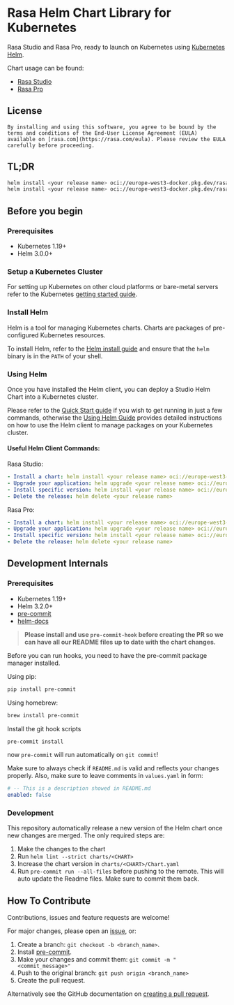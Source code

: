 # Rasa Helm Chart Library for Kubernetes

Rasa Studio and Rasa Pro, ready to launch on Kubernetes using [Kubernetes Helm](https://github.com/helm/helm).

Chart usage can be found:

- [Rasa Studio](https://github.com/RasaHQ/rasa-helm-charts/blob/main/charts/studio/README.md)
- [Rasa Pro](https://github.com/RasaHQ/rasa-helm-charts/blob/main/charts/rasa/README.md)

## License

`By installing and using this software, you agree to be bound by the terms and conditions of the End-User License Agreement (EULA) available on [rasa.com](https://rasa.com/eula). Please review the EULA carefully before proceeding.`

## TL;DR

```bash
helm install <your release name> oci://europe-west3-docker.pkg.dev/rasa-releases/helm-charts/studio
helm install <your release name> oci://europe-west3-docker.pkg.dev/rasa-releases/helm-charts/rasa
```

## Before you begin

### Prerequisites

- Kubernetes 1.19+
- Helm 3.0.0+

### Setup a Kubernetes Cluster

For setting up Kubernetes on other cloud platforms or bare-metal servers refer to the Kubernetes [getting started guide](https://kubernetes.io/docs/getting-started-guides/).

### Install Helm

Helm is a tool for managing Kubernetes charts. Charts are packages of pre-configured Kubernetes resources.

To install Helm, refer to the [Helm install guide](https://github.com/helm/helm#install) and ensure that the `helm` binary is in the `PATH` of your shell.

### Using Helm

Once you have installed the Helm client, you can deploy a Studio Helm Chart into a Kubernetes cluster.

Please refer to the [Quick Start guide](https://helm.sh/docs/intro/quickstart/) if you wish to get running in just a few commands, otherwise the [Using Helm Guide](https://helm.sh/docs/intro/using_helm/) provides detailed instructions on how to use the Helm client to manage packages on your Kubernetes cluster.

#### Useful Helm Client Commands:

Rasa Studio:

```yaml
- Install a chart: helm install <your release name> oci://europe-west3-docker.pkg.dev/rasa-releases/helm-charts/studio
- Upgrade your application: helm upgrade <your release name> oci://europe-west3-docker.pkg.dev/rasa-releases/helm-charts/studio
- Install specific version: helm install <your release name> oci://europe-west3-docker.pkg.dev/rasa-releases/helm-charts/studio --version <desired version>
- Delete the release: helm delete <your release name>
```

Rasa Pro:

```yaml
- Install a chart: helm install <your release name> oci://europe-west3-docker.pkg.dev/rasa-releases/helm-charts/rasa
- Upgrade your application: helm upgrade <your release name> oci://europe-west3-docker.pkg.dev/rasa-releases/helm-charts/rasa
- Install specific version: helm install <your release name> oci://europe-west3-docker.pkg.dev/rasa-releases/helm-charts/rasa --version <desired version>
- Delete the release: helm delete <your release name>
```

## Development Internals

### Prerequisites

- Kubernetes 1.19+
- Helm 3.2.0+
- [pre-commit](https://pre-commit.com/)
- [helm-docs](https://github.com/norwoodj/helm-docs)

> **Please install and use `pre-commit-hook` before creating the PR so we can have all our README files up to date with the chart changes.**

Before you can run hooks, you need to have the pre-commit package manager installed.

Using pip:

```bash
pip install pre-commit
```

Using homebrew:

```bash
brew install pre-commit
```

Install the git hook scripts
```bash
pre-commit install
```
now `pre-commit` will run automatically on `git commit`!

Make sure to always check if `README.md` is valid and reflects your changes properly. Also, make sure to leave comments in `values.yaml` in form:

```yaml
# -- This is a description showed in README.md
enabled: false
```

### Development

This repository automatically release a new version of the Helm chart once new changes are merged. The only required steps are:

1. Make the changes to the chart
2. Run `helm lint --strict charts/<CHART>`
3. Increase the chart version in `charts/<CHART>/Chart.yaml`
4. Run `pre-commit run --all-files` before pushing to the remote. This will auto update the Readme files. Make sure to commit them back.

## How To Contribute

Contributions, issues and feature requests are welcome!

For major changes, please open an [issue](https://github.com/RasaHQ/rasa-helm-charts/issues), or:

1. Create a branch: `git checkout -b <branch_name>`.
2. Install [pre-commit](https://pre-commit.com/).
3. Make your changes and commit them: `git commit -m "<commit_message>"`
4. Push to the original branch: `git push origin <branch_name>`
5. Create the pull request.

Alternatively see the GitHub documentation on [creating a pull request](https://help.github.com/en/github/collaborating-with-issues-and-pull-requests/creating-a-pull-request).
